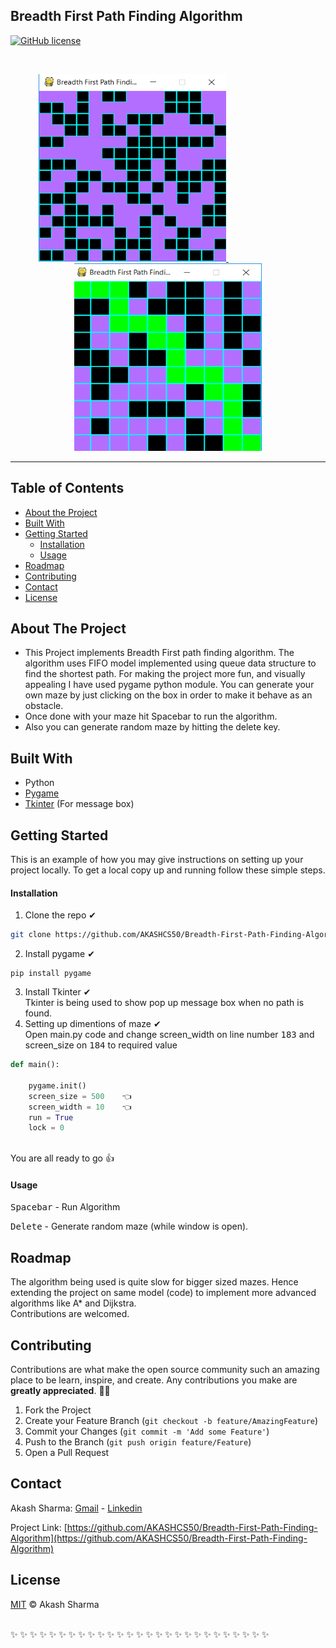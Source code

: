 
 ##  Breadth First Path Finding Algorithm
<p align="center">
  
[![GitHub license](https://img.shields.io/github/license/AKASHCS50/Breadth-First-Path-Finding-Algorithm)](https://github.com/AKASHCS50/Breadth-First-Path-Finding-Algorithm/blob/master/LICENSE)
<!-- PROJECT LOGO --></p>
<br />
<p align="center">
  <a href="https://github.com/AKASHCS50/Breadth-First-Path-Finding-Algorithm">
    <img src="img 2 (1).png" alt="Breadth First Algorithm" width="300" height="300">
  </a>&nbsp;&nbsp;&nbsp;&nbsp;&nbsp;&nbsp;&nbsp;&nbsp;&nbsp;&nbsp;&nbsp;&nbsp;&nbsp;&nbsp;&nbsp;&nbsp;&nbsp;&nbsp;&nbsp;&nbsp;&nbsp;&nbsp;&nbsp;&nbsp;&nbsp;&nbsp;&nbsp;&nbsp;
  <a href="https://github.com/AKASHCS50/Breadth-First-Path-Finding-Algorithm">
    <img src="img 2 (2).png" alt="Breadth First Algorithm" width="300" height="300">
  </a>
<hr>


<!-- TABLE OF CONTENTS -->
## Table of Contents

* [About the Project](#about-the-project)
* [Built With](#built-with)
* [Getting Started](#getting-started)
  * [Installation](#installation)
  * [Usage](#usage)
* [Roadmap](#roadmap)
* [Contributing](#contributing)
* [Contact](#contact)
* [License](#license)  


<!-- ABOUT THE PROJECT -->
## About The Project
* This Project implements Breadth First path finding algorithm. The algorithm uses FIFO model implemented using queue data structure to find the shortest path. For making the project more fun, and visually appealing I have used pygame python module. You can generate your own maze by just clicking on the box in order to make it behave as an obstacle.
* Once done with your maze hit Spacebar to run the algorithm.
* Also you can generate random maze by hitting the delete key.

## Built With

* Python
* [Pygame](https://pypi.org/project/pygame/)
* [Tkinter](https://tkdocs.com/tutorial/install.html)  (For message box)



<!-- GETTING STARTED -->
## Getting Started

This is an example of how you may give instructions on setting up your project locally.
To get a local copy up and running follow these simple steps.


#### Installation

1. Clone the repo ✔&nbsp;&nbsp;&nbsp;&nbsp;&nbsp;
```sh
git clone https://github.com/AKASHCS50/Breadth-First-Path-Finding-Algorithm
```
2. Install pygame ✔
```pip
pip install pygame
```
3. Install Tkinter ✔
<br/>Tkinter is being used to show pop up message box when no path is found.
4. Setting up dimentions of maze ✔
<br/>Open main.py code and change screen_width on line number <kbd>183</kbd> and screen_size on <kbd>184</kbd> to required value
```python
def main():

    pygame.init()
    screen_size = 500    👈   
    screen_width = 10    👈
    run = True
    lock = 0
```

<br/>
You are all ready to go 👍


#### Usage
<kbd>Spacebar</kbd> - Run Algorithm

<kbd>Delete</kbd> - Generate random maze (while window is open).

## Roadmap
The algorithm being used is quite slow for bigger sized mazes. Hence extending the project on same model (code) to implement more advanced algorithms like A* and Dijkstra.
<br/>Contributions are welcomed.


<!-- CONTRIBUTING -->
## Contributing

Contributions are what make the open source community such an amazing place to be learn, inspire, and create. Any contributions you make are **greatly appreciated**. 🙌🙌

1. Fork the Project
2. Create your Feature Branch (`git checkout -b feature/AmazingFeature`)
3. Commit your Changes (`git commit -m 'Add some Feature'`)
4. Push to the Branch (`git push origin feature/Feature`)
5. Open a Pull Request

<!-- CONTACT -->
## Contact

Akash Sharma:   [Gmail](mailto:akcount121@gmail.com) -   [Linkedin](https://www.linkedin.com/in/akash-sharma-1a5433178/)

Project Link: [https://github.com/AKASHCS50/Breadth-First-Path-Finding-Algorithm](https://github.com/AKASHCS50/Breadth-First-Path-Finding-Algorithm)

## License
[MIT](License) © Akash Sharma
<br/><br/>

 ✨ ✨ ✨ ✨ ✨ ✨ ✨ ✨ ✨ ✨ ✨ ✨ ✨ ✨ ✨ ✨ ✨ ✨ ✨ ✨ ✨ ✨ ✨ ✨ ✨ ✨ ✨ 
